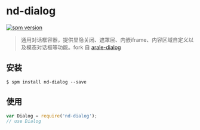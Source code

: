# nd-dialog

[![spm version](http://spmjs.io/badge/nd-dialog)](http://spmjs.io/package/nd-dialog)

> 通用对话框容器，提供显隐关闭、遮罩层、内嵌iframe、内容区域自定义以及模态对话框等功能。fork 自 [arale-dialog](https://github.com/aralejs/dialog)

## 安装

```
$ spm install nd-dialog --save
```

## 使用

```js
var Dialog = require('nd-dialog');
// use Dialog
```
